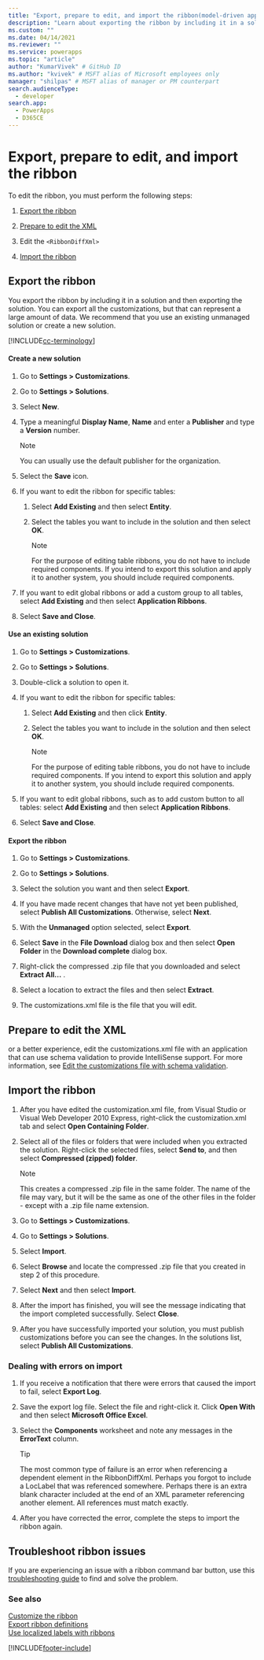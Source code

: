 ```yaml
---
title: "Export, prepare to edit, and import the ribbon(model-driven apps) | Microsoft Docs" # Intent and product brand in a unique string of 43-59 chars including spaces
description: "Learn about exporting the ribbon by including it in a solution and then exporting the solution. You can export all the customizations, but that can represent a large amount of data. We recommend that you use an existing unmanaged solution or create a new solution." # 115-145 characters including spaces. This abstract displays in the search result.
ms.custom: ""
ms.date: 04/14/2021
ms.reviewer: ""
ms.service: powerapps
ms.topic: "article"
author: "KumarVivek" # GitHub ID
ms.author: "kvivek" # MSFT alias of Microsoft employees only
manager: "shilpas" # MSFT alias of manager or PM counterpart
search.audienceType: 
  - developer
search.app: 
  - PowerApps
  - D365CE
---
```

# Export, prepare to edit, and import the ribbon

To edit the ribbon, you must perform the following steps:  
  
1. [Export the ribbon](export-prepare-edit-import-ribbon.md#BKMK_ExportTheRibbon)  
  
2. [Prepare to edit the XML](export-prepare-edit-import-ribbon.md#BKMK_PrepareToEditTheXML)  
  
3. Edit the `<RibbonDiffXml>`  
  
4. [Import the ribbon](export-prepare-edit-import-ribbon.md#BKMK_ImportTheRibbon)  
  
<a name="BKMK_ExportTheRibbon"></a>

## Export the ribbon  

You export the ribbon by including it in a solution and then exporting the solution. You can export all the customizations, but that can represent a large amount of data. We recommend that you use an existing unmanaged solution or create a new solution.  

[!INCLUDE[cc-terminology](../data-platform/includes/cc-terminology.md)]

#### Create a new solution  
  
1. Go to **Settings > Customizations**.
1. Go to **Settings > Solutions**.
1. Select **New**.  
1. Type a meaningful **Display Name**, **Name** and enter a **Publisher** and type a **Version** number.  
  
   > [!NOTE]
   >  You can usually use the default publisher for the organization.  
  
1. Select the **Save** icon.  
  
1. If you want to edit the ribbon for specific tables:  
  
   1. Select **Add Existing** and then select **Entity**.  
  
   2. Select the tables you want to include in the solution and then select **OK**.  
  
       > [!NOTE]
       > For the purpose of editing table ribbons, you do not have to include required components. If you intend to export this solution and apply it to another system, you should include required components.  
  
1. If you want to edit global ribbons or add a custom group to all tables, select **Add Existing** and then select **Application Ribbons**.  
  
1. Select **Save and Close**.  
  
#### Use an existing solution  
  
1. Go to **Settings > Customizations**.
1. Go to **Settings > Solutions**. 
1. Double-click a solution to open it.  
  
1. If you want to edit the ribbon for specific tables:  
  
   1. Select **Add Existing** and then click **Entity**.  
  
   2. Select the tables you want to include in the solution and then select **OK**.  
  
       > [!NOTE]
       > For the purpose of editing table ribbons, you do not have to include required components. If you intend to export this solution and apply it to another system, you should include required components.  
  
1. If you want to edit global ribbons, such as to add custom button to all tables: select **Add Existing** and then select **Application Ribbons**.  
  
1. Select **Save and Close**.  
  
#### Export the ribbon  
  
1. Go to **Settings > Customizations**.
1. Go to **Settings > Solutions**.
  
1. Select the solution you want and then select **Export**.  
  
1. If you have made recent changes that have not yet been published, select **Publish All Customizations**. Otherwise, select **Next**.  
  
1. With the **Unmanaged** option selected, select **Export**.  
  
1. Select **Save** in the **File Download** dialog box and then select **Open Folder** in the **Download complete** dialog box.  
  
1. Right-click the compressed .zip file that you downloaded and select **Extract All...** .  
  
1. Select a location to extract the files and then select **Extract**.  
  
1. The customizations.xml file is the file that you will edit.  
  
<a name="BKMK_PrepareToEditTheXML"></a>   

## Prepare to edit the XML  
 or a better experience, edit the customizations.xml file with an application that can use schema validation to provide IntelliSense support. For more information, see [Edit the customizations file with schema validation](edit-customizations-xml-file-schema-validation.md).  
  
<a name="BKMK_ImportTheRibbon"></a>

## Import the ribbon  
  
1. After you have edited the customization.xml file, from Visual Studio or Visual Web Developer 2010 Express, right-click the customization.xml tab and select **Open Containing Folder**.  
  
1. Select all of the files or folders that were included when you extracted the solution. Right-click the selected files, select **Send to**, and then select **Compressed (zipped) folder**.  
  
   > [!NOTE]
   >  This creates a compressed .zip file in the same folder. The name of the file may vary, but it will be the same as one of the other files in the folder - except with a .zip file name extension.  
  
1. Go to **Settings > Customizations**.
1. Go to **Settings > Solutions**. 
  
1. Select **Import**.  
  
1. Select **Browse** and locate the compressed .zip file that you created in step 2 of this procedure.  
  
1. Select **Next** and then select **Import**.  
  
1. After the import has finished, you will see the message indicating that the import completed successfully. Select **Close**.  
  
1. After you have successfully imported your solution, you must publish customizations before you can see the changes. In the solutions list, select **Publish All Customizations**.  
  
<a name="BKMK_DealWithErrorsOnImport"></a>   

### Dealing with errors on import  
  
1. If you receive a notification that there were errors that caused the import to fail, select **Export Log**.  
  
2. Save the export log file. Select the file and right-click it. Click **Open With** and then select **Microsoft Office Excel**.  
  
3.  Select the **Components** worksheet and note any messages in the **ErrorText** column.  
  
    > [!TIP]
    > The most common type of failure is an error when referencing a dependent element in the RibbonDiffXml. Perhaps you forgot to include a LocLabel that was referenced somewhere. Perhaps there is an extra blank character included at the end of an XML parameter referencing another element. All references must match exactly.  
  
4. After you have corrected the error, complete the steps to import the ribbon again.  

## Troubleshoot ribbon issues

If you are experiencing an issue with a ribbon command bar button, use this [troubleshooting guide](https://support.microsoft.com/help/4552163) to find and solve the problem.

### See also  
 [Customize the ribbon](customize-commands-ribbon.md)   
 [Export ribbon definitions](export-ribbon-definitions.md)   
 [Use localized labels with ribbons](use-localized-labels-ribbons.md)


[!INCLUDE[footer-include](../../includes/footer-banner.md)]